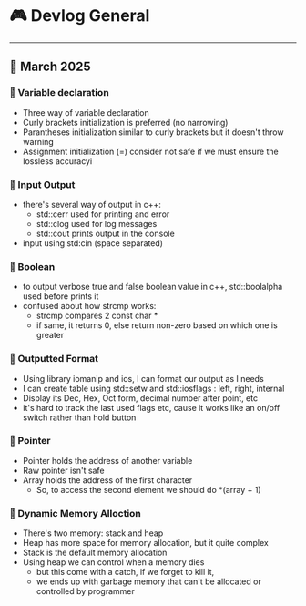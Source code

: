 # 🎮 Devlog General

---

## 🌟 March 2025

### 🚀 Variable declaration

- Three way of variable declaration
- Curly brackets initialization is preferred (no narrowing)
- Parantheses initialization similar to curly brackets but it doesn't throw warning
- Assignment initialization (=) consider not safe if we must ensure the lossless accuracyi

### 🚀 Input Output

- there's several way of output in c++:
  - std::cerr used for printing and error
  - std::clog used for log messages
  - std::cout prints output in the console
- input using std:cin (space separated)

### 🚀 Boolean

- to output verbose true and false boolean value in c++, std::boolalpha used before prints it
- confused about how strcmp works:
  - strcmp compares 2 const char \*
  - if same, it returns 0, else return non-zero based on which one is greater

### 🚀 Outputted Format

- Using library iomanip and ios, I can format our output as I needs
- I can create table using std::setw and std::iosflags : left, right, internal
- Display its Dec, Hex, Oct form, decimal number after point, etc
- it's hard to track the last used flags etc, cause it works like an on/off switch rather than hold button

### 🚀 Pointer

- Pointer holds the address of another variable
- Raw pointer isn't safe
- Array holds the address of the first character
  - So, to access the second element we should do \*(array + 1)

### 🚀 Dynamic Memory Alloction

- There's two memory: stack and heap
- Heap has more space for memory allocation, but it quite complex
- Stack is the default memory allocation
- Using heap we can control when a memory dies
  - but this come with a catch, if we forget to kill it,
  - we ends up with garbage memory that can't be allocated or controlled by programmer
